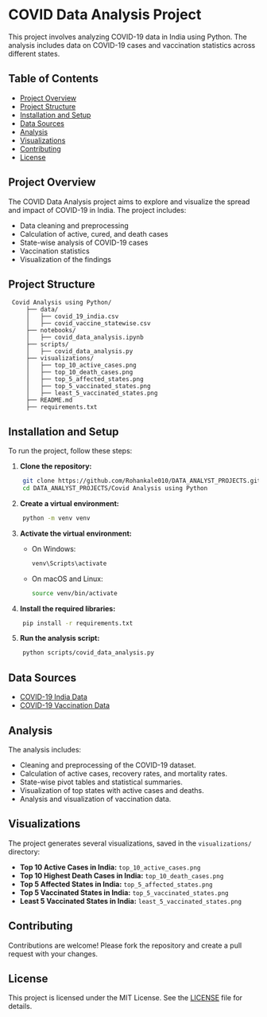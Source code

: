 # COVID Data Analysis Project

This project involves analyzing COVID-19 data in India using Python. The analysis includes data on COVID-19 cases and vaccination statistics across different states.

## Table of Contents

- [Project Overview](#project-overview)
- [Project Structure](#project-structure)
- [Installation and Setup](#installation-and-setup)
- [Data Sources](#data-sources)
- [Analysis](#analysis)
- [Visualizations](#visualizations)
- [Contributing](#contributing)
- [License](#license)

## Project Overview

The COVID Data Analysis project aims to explore and visualize the spread and impact of COVID-19 in India. The project includes:
- Data cleaning and preprocessing
- Calculation of active, cured, and death cases
- State-wise analysis of COVID-19 cases
- Vaccination statistics
- Visualization of the findings

## Project Structure
```plaintext
 Covid Analysis using Python/
     ├── data/
     │   ├── covid_19_india.csv
     │   ├── covid_vaccine_statewise.csv
     ├── notebooks/
     │   ├── covid_data_analysis.ipynb
     ├── scripts/
     │   ├── covid_data_analysis.py
     ├── visualizations/
     │   ├── top_10_active_cases.png
     │   ├── top_10_death_cases.png
     │   ├── top_5_affected_states.png
     │   ├── top_5_vaccinated_states.png
     │   ├── least_5_vaccinated_states.png
     ├── README.md
     ├── requirements.txt
```

## Installation and Setup

To run the project, follow these steps:


1. **Clone the repository:**
```bash
    git clone https://github.com/Rohankale010/DATA_ANALYST_PROJECTS.git
    cd DATA_ANALYST_PROJECTS/Covid Analysis using Python
```

2. **Create a virtual environment:**
```bash
    python -m venv venv
```

3. **Activate the virtual environment:**
    - On Windows:
      ```bash
      venv\Scripts\activate
      ```
    - On macOS and Linux:
      ```bash
      source venv/bin/activate
      ```

4. **Install the required libraries:**
```bash
    pip install -r requirements.txt
```

5. **Run the analysis script:**
```bash
    python scripts/covid_data_analysis.py
```

## Data Sources

- [COVID-19 India Data](https://www.kaggle.com/sudalairajkumar/covid19-in-india)
- [COVID-19 Vaccination Data](https://www.kaggle.com/sudalairajkumar/covid19-in-india)

## Analysis

The analysis includes:
- Cleaning and preprocessing of the COVID-19 dataset.
- Calculation of active cases, recovery rates, and mortality rates.
- State-wise pivot tables and statistical summaries.
- Visualization of top states with active cases and deaths.
- Analysis and visualization of vaccination data.

## Visualizations

The project generates several visualizations, saved in the `visualizations/` directory:
- **Top 10 Active Cases in India:** `top_10_active_cases.png`
- **Top 10 Highest Death Cases in India:** `top_10_death_cases.png`
- **Top 5 Affected States in India:** `top_5_affected_states.png`
- **Top 5 Vaccinated States in India:** `top_5_vaccinated_states.png`
- **Least 5 Vaccinated States in India:** `least_5_vaccinated_states.png`

## Contributing

Contributions are welcome! Please fork the repository and create a pull request with your changes.

## License

This project is licensed under the MIT License. See the [LICENSE](LICENSE) file for details.

